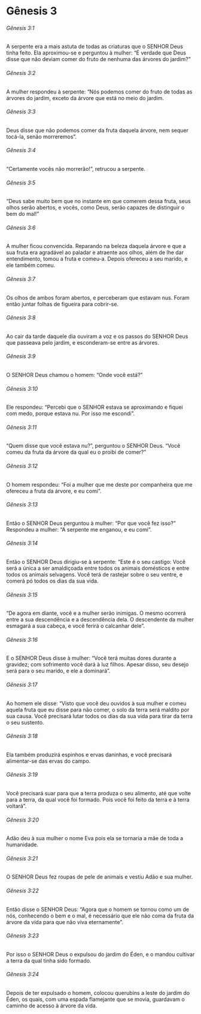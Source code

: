 # Gênesis 3

###### Gênesis 3:1

A serpente era a mais astuta de todas as criaturas que o SENHOR Deus tinha feito. Ela aproximou-se e perguntou à mulher: “É verdade que Deus disse que não deviam comer do fruto de nenhuma das árvores do jardim?”

###### Gênesis 3:2

A mulher respondeu à serpente: “Nós podemos comer do fruto de todas as árvores do jardim, exceto da árvore que está no meio do jardim.

###### Gênesis 3:3

Deus disse que não podemos comer da fruta daquela árvore, nem sequer tocá-la, senão morreremos”.

###### Gênesis 3:4

“Certamente vocês não morrerão!”, retrucou a serpente.

###### Gênesis 3:5

“Deus sabe muito bem que no instante em que comerem dessa fruta, seus olhos serão abertos, e vocês, como Deus, serão capazes de distinguir o bem do mal!”

###### Gênesis 3:6

A mulher ficou convencida. Reparando na beleza daquela árvore e que a sua fruta era agradável ao paladar e atraente aos olhos, além de lhe dar entendimento, tomou a fruta e comeu-a. Depois ofereceu a seu marido, e ele também comeu.

###### Gênesis 3:7

Os olhos de ambos foram abertos, e perceberam que estavam nus. Foram então juntar folhas de figueira para cobrir-se.

###### Gênesis 3:8

Ao cair da tarde daquele dia ouviram a voz e os passos do SENHOR Deus que passeava pelo jardim, e esconderam-se entre as árvores.

###### Gênesis 3:9

O SENHOR Deus chamou o homem: “Onde você está?”

###### Gênesis 3:10

Ele respondeu: “Percebi que o SENHOR estava se aproximando e fiquei com medo, porque estava nu. Por isso me escondi”.

###### Gênesis 3:11

“Quem disse que você estava nu?”, perguntou o SENHOR Deus. “Você comeu da fruta da árvore da qual eu o proibi de comer?”

###### Gênesis 3:12

O homem respondeu: “Foi a mulher que me deste por companheira que me ofereceu a fruta da árvore, e eu comi”.

###### Gênesis 3:13

Então o SENHOR Deus perguntou à mulher: “Por que você fez isso?” Respondeu a mulher: “A serpente me enganou, e eu comi”.

###### Gênesis 3:14

Então o SENHOR Deus dirigiu-se à serpente: “Este é o seu castigo: Você será a única a ser amaldiçoada entre todos os animais domésticos e entre todos os animais selvagens. Você terá de rastejar sobre o seu ventre, e comerá pó todos os dias da sua vida.

###### Gênesis 3:15

“De agora em diante, você e a mulher serão inimigas. O mesmo ocorrerá entre a sua descendência e a descendência dela. O descendente da mulher esmagará a sua cabeça, e você ferirá o calcanhar dele”.

###### Gênesis 3:16

E o SENHOR Deus disse à mulher: “Você terá muitas dores durante a gravidez; com sofrimento você dará à luz filhos. Apesar disso, seu desejo será para o seu marido, e ele a dominará”.

###### Gênesis 3:17

Ao homem ele disse: “Visto que você deu ouvidos à sua mulher e comeu aquela fruta que eu disse para não comer, o solo da terra será maldito por sua causa. Você precisará lutar todos os dias da sua vida para tirar da terra o seu sustento.

###### Gênesis 3:18

Ela também produzirá espinhos e ervas daninhas, e você precisará alimentar-se das ervas do campo.

###### Gênesis 3:19

Você precisará suar para que a terra produza o seu alimento, até que volte para a terra, da qual você foi formado. Pois você foi feito da terra e à terra voltará”.

###### Gênesis 3:20

Adão deu à sua mulher o nome Eva pois ela se tornaria a mãe de toda a humanidade.

###### Gênesis 3:21

O SENHOR Deus fez roupas de pele de animais e vestiu Adão e sua mulher.

###### Gênesis 3:22

Então disse o SENHOR Deus: “Agora que o homem se tornou como um de nós, conhecendo o bem e o mal, é necessário que ele não coma da fruta da árvore da vida para que não viva eternamente”.

###### Gênesis 3:23

Por isso o SENHOR Deus o expulsou do jardim do Éden, e o mandou cultivar a terra da qual tinha sido formado.

###### Gênesis 3:24

Depois de ter expulsado o homem, colocou querubins a leste do jardim do Éden, os quais, com uma espada flamejante que se movia, guardavam o caminho de acesso à árvore da vida.

